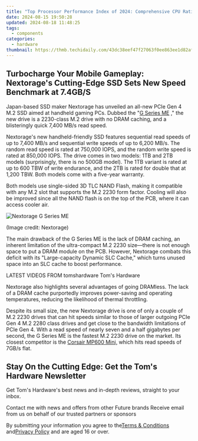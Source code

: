 ```yaml
---
title: "Top Processor Performance Index of 2024: Comprehensive CPU Ratings"
date: 2024-08-15 19:50:28
updated: 2024-08-18 11:48:25
tags:
  - components
categories:
  - hardware
thumbnail: https://thmb.techidaily.com/43dc38eef47f27063f0ee863ee1d82afec185562726cc3d8ded22c5ffb968132.jpg
---
```


## Turbocharge Your Mobile Gameplay: Nextorage's Cutting-Edge SSD Sets New Speed Benchmark at 7.4GB/S

Japan-based SSD maker Nextorage has unveiled an all-new PCIe Gen 4 M.2 SSD aimed at handheld gaming PCs. Dubbed the "[G Series ME](https://www.nextorage.net/articles/240809/) ," the new drive is a 2230-class M.2 drive with no DRAM caching, and a blisteringly quick 7,400 MB/s read speed.

 Nextorage's new handheld-friendly SSD features sequential read speeds of up to 7,400 MB/s and sequential write speeds of up to 6,200 MB/s. The random read speed is rated at 750,000 IOPS, and the random write speed is rated at 850,000 IOPS. The drive comes in two models: 1TB and 2TB models (surprisingly, there is no 500GB model). The 1TB variant is rated at up to 600 TBW of write endurance, and the 2TB is rated for double that at 1,200 TBW. Both models come with a five-year warranty.

 Both models use single-sided 3D TLC NAND Flash, making it compatible with any M.2 slot that supports the M.2 2230 form factor. Cooling will also be improved since all the NAND flash is on the top of the PCB, where it can access cooler air.

![Nextorage G Series ME](https://cdn.mos.cms.futurecdn.net/jtsB8qtxGSe6m73TgENvLW-320-80.jpg)

 (Image credit: Nextorage)

 The main drawback of the G Series ME is the lack of DRAM caching, an inherent limitation of the ultra-compact M.2 2230 size—there is not enough space to put a DRAM module on the PCB. However, Nextorage combats this deficit with its "Large-capacity Dynamic SLC Cache," which turns unused space into an SLC cache to boost performance.

 LATEST VIDEOS FROM tomshardware Tom's Hardware

 Nextorage also highlights several advantages of going DRAMless. The lack of a DRAM cache purportedly improves power-saving and operating temperatures, reducing the likelihood of thermal throttling.

 Despite its small size, the new Nextorage drive is one of only a couple of M.2 2230 drives that can hit speeds similar to those of larger outgoing PCIe Gen 4 M.2 2280 class drives and get close to the bandwidth limitations of PCIe Gen 4\. With a read speed of nearly seven and a half gigabytes per second, the G Series ME is the fastest M.2 2230 drive on the market. Its closest competitor is the [Corsair MP600 Mini,](https://tools.techidaily.com) which hits read speeds of 7GB/s flat.

## Stay On the Cutting Edge: Get the Tom's Hardware Newsletter

 Get Tom's Hardware's best news and in-depth reviews, straight to your inbox.

 Contact me with news and offers from other Future brands  Receive email from us on behalf of our trusted partners or sponsors

 By submitting your information you agree to the[Terms & Conditions](https://futureplc.com/terms-conditions/) and[Privacy Policy](https://futureplc.com/privacy-policy/) and are aged 16 or over.

<ins class="adsbygoogle"
     style="display:block"
     data-ad-format="autorelaxed"
     data-ad-client="ca-pub-7571918770474297"
     data-ad-slot="1223367746"></ins>



<ins class="adsbygoogle"
     style="display:block"
     data-ad-client="ca-pub-7571918770474297"
     data-ad-slot="8358498916"
     data-ad-format="auto"
     data-full-width-responsive="true"></ins>
